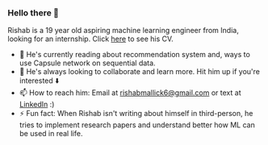 ### Hello there 👋

Rishab is a 19 year old aspiring machine learning engineer from India, looking for an internship. Click [here](https://github.com/rishabmallick/rishabmallick/blob/master/Rishab_Mallick_resume.pdf) to see his CV.
- 🌱 He's currently reading about recommendation system and, ways to use Capsule network on sequential data.
- 👯 He's always looking to collaborate and learn more. Hit him up if you're interested :arrow_down:
- 📫 How to reach him: Email at rishabmallick6@gmail.com or text at [LinkedIn](https://www.linkedin.com/in/rishabmallick/) :)
- ⚡ Fun fact: When Rishab isn't writing about himself in third-person, he tries to implement research papers and understand better how ML can be used in real life.
